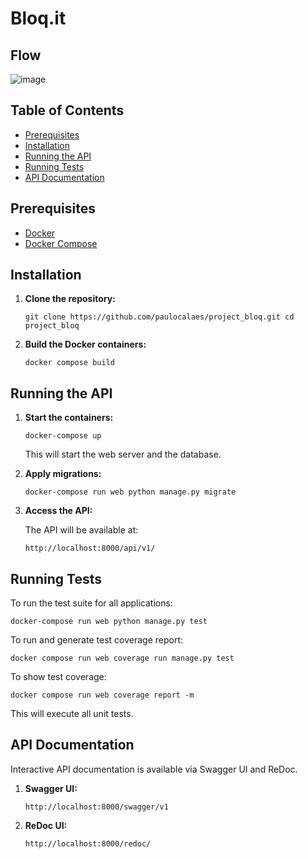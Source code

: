 Bloq.it
==============================

Flow
----
![image](https://github.com/user-attachments/assets/58e88a26-006f-4041-aa45-5b715b0480ad)


Table of Contents
-----------------

-   [Prerequisites](#prerequisites)
-   [Installation](#installation)
-   [Running the API](#running-the-api)
-   [Running Tests](#running-tests)
-   [API Documentation](#api-documentation)

Prerequisites
-------------

-   [Docker](https://www.docker.com/get-started)
-   [Docker Compose](https://docs.docker.com/compose/install/)

Installation
------------

1.  **Clone the repository:**

    `git clone https://github.com/paulocalaes/project_bloq.git
    cd project_bloq`

2.  **Build the Docker containers:**

    `docker compose build`

Running the API
---------------

1.  **Start the containers:**

    `docker-compose up`

    This will start the web server and the database.

2.  **Apply migrations:**

    `docker-compose run web python manage.py migrate`

3.  **Access the API:**

    The API will be available at:

    `http://localhost:8000/api/v1/`

Running Tests
-------------

To run the test suite for all applications:

`docker-compose run web python manage.py test`

To run and generate test coverage report:

`docker compose run web coverage run manage.py test`

To show test coverage:

`docker compose run web coverage report -m`

This will execute all unit tests.

API Documentation
-----------------

Interactive API documentation is available via Swagger UI and ReDoc.

1.  **Swagger UI:**

    `http://localhost:8000/swagger/v1`

2.  **ReDoc UI:**

    `http://localhost:8000/redoc/`

